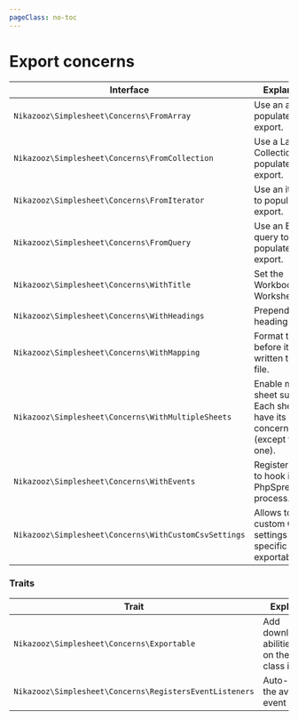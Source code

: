 ```yaml
---
pageClass: no-toc
---
```


# Export concerns

| Interface | Explanation | Documentation |
|---- |----|----|
|`Nikazooz\Simplesheet\Concerns\FromArray`| Use an array to populate the export. | |
|`Nikazooz\Simplesheet\Concerns\FromCollection`| Use a Laravel Collection to populate the export. | [Exporting collections](/1.0/exports/collection.html) |
|`Nikazooz\Simplesheet\Concerns\FromIterator`| Use an iterator to populate the export. | |
|`Nikazooz\Simplesheet\Concerns\FromQuery`| Use an Eloquent query to populate the export. | [From Query](/1.0/exports/from-query.html) |
|`Nikazooz\Simplesheet\Concerns\WithTitle`| Set the Workbook or Worksheet title. | [Multiple Sheets](/1.0/exports/multiple-sheets.html) |
|`Nikazooz\Simplesheet\Concerns\WithHeadings`| Prepend a heading row. | [Adding a heading row](/1.0/exports/mapping.html#adding-a-heading-row) |
|`Nikazooz\Simplesheet\Concerns\WithMapping`| Format the row before it's written to the file. | [Mapping data](/1.0/exports/mapping.html) |
|`Nikazooz\Simplesheet\Concerns\WithMultipleSheets`| Enable multi-sheet support. Each sheet can have its own concerns (except this one). | [Multiple Sheets](/1.0/exports/multiple-sheets.html) |
|`Nikazooz\Simplesheet\Concerns\WithEvents`| Register events to hook into the PhpSpreadsheet process. | [Events](/1.0/exports/extending.html#events) |
|`Nikazooz\Simplesheet\Concerns\WithCustomCsvSettings`| Allows to run custom Csv settings for this specific exportable. | [Custom CSV Settings](/1.0/imports/custom-csv-settings.html) |

### Traits

| Trait | Explanation | Documentation |
|---- |----|----|
|`Nikazooz\Simplesheet\Concerns\Exportable` | Add download/store abilities right on the export class itself. | [Exportables](/1.0/exports/exportables.html) |
|`Nikazooz\Simplesheet\Concerns\RegistersEventListeners` | Auto-register the available event listeners. | [Auto register event listeners](/1.0/exports/extending.html#auto-register-event-listeners) |
